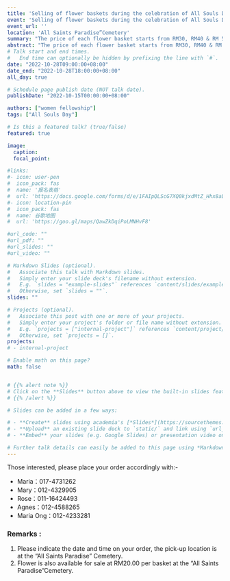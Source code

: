 ```yaml
---
title: 'Selling of flower baskets during the celebration of All Souls Day'
event: 'Selling of flower baskets during the celebration of All Souls Day'
event_url: ''
location: 'All Saints Paradise”Cemetery'
summary: "The price of each flower basket starts from RM30, RM40 & RM 50. If there is a special request for color and type of flower such as roses/carnations, the price will be different."
abstract: "The price of each flower basket starts from RM30, RM40 & RM 50. If there is a special request for color and type of flower such as roses/carnations, the price will be different."
# Talk start and end times.
#   End time can optionally be hidden by prefixing the line with `#`.
date: "2022-10-28T09:00:00+08:00"
date_end: "2022-10-28T18:00:00+08:00"
all_day: true

# Schedule page publish date (NOT talk date).
publishDate: "2022-10-15T00:00:00+08:00"

authors: ["women fellowship"]
tags: ["All Souls Day"]

# Is this a featured talk? (true/false)
featured: true

image:
  caption:
  focal_point:

#links:
#- icon: user-pen
#  icon_pack: fas
#  name: '报名表格'
#  url: 'https://docs.google.com/forms/d/e/1FAIpQLScG7XQ0kjxdMtZ_Hhx8aLOL76ZavANeI77Maj7seoQXQFHsEQ/viewform'
#- icon: location-pin
#  icon_pack: fas
#  name: 谷歌地图
#  url: 'https://goo.gl/maps/QawZkDqiPoLMNHvF8'

#url_code: ""
#url_pdf: ""
#url_slides: ""
#url_video: ""

# Markdown Slides (optional).
#   Associate this talk with Markdown slides.
#   Simply enter your slide deck's filename without extension.
#   E.g. `slides = "example-slides"` references `content/slides/example-slides.md`.
#   Otherwise, set `slides = ""`.
slides: ""

# Projects (optional).
#   Associate this post with one or more of your projects.
#   Simply enter your project's folder or file name without extension.
#   E.g. `projects = ["internal-project"]` references `content/project/deep-learning/index.md`.
#   Otherwise, set `projects = []`.
projects:
# - internal-project

# Enable math on this page?
math: false


# {{% alert note %}}
# Click on the **Slides** button above to view the built-in slides feature.
# {{% /alert %}}

# Slides can be added in a few ways:

# - **Create** slides using academia's [*Slides*](https://sourcethemes.com/academic/docs/managing-content/#create-slides) feature and link using `slides` parameter in the front matter of the talk file
# - **Upload** an existing slide deck to `static/` and link using `url_slides` parameter in the front matter of the talk file
# - **Embed** your slides (e.g. Google Slides) or presentation video on this page using [shortcodes](https://sourcethemes.com/academic/docs/writing-markdown-latex/).

# Further talk details can easily be added to this page using *Markdown* and $\rm \LaTeX$ math code.
---
```


Those interested, please place your order accordingly with:-
- Maria：017-4731262
- Mary：012-4329905
- Rose：011-16424493
- Agnes：012-4588265
- Maria Ong：012-4233281

### Remarks  : 
1. Please indicate the date and time on your order, the pick-up location is at the “All Saints Paradise” Cemetery.
2. Flower is also available for sale  at RM20.00 per basket at the “All Saints Paradise”Cemetery.
